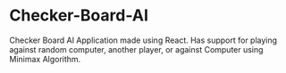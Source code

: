 # Checker-Board-AI

Checker Board AI Application made using React.
Has support for playing against random computer, another player, or against Computer using Minimax Algorithm.
